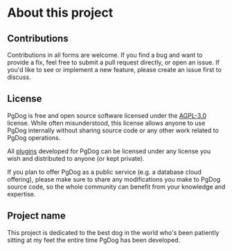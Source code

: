 # About this project

## Contributions

Contributions in all forms are welcome. If you find a bug and want to provide a fix, feel free to submit a pull request directly, or open an issue. If you'd like to see or implement a new feature, please
create an issue first to discuss.

## License
PgDog is free and open source software licensed under the [AGPL-3.0](https://en.wikipedia.org/wiki/GNU_Affero_General_Public_License) license. While often misunderstood, this license allows anyone to use
PgDog internally without sharing source code or any other work related to PgDog operations.

All [plugins](features/plugins/index.md) developed for PgDog can be licensed under any license you wish and distributed to anyone (or kept private).

If you plan to offer PgDog as a public service (e.g. a database cloud offering), please make sure to share any modifications you make to
PgDog source code, so the whole community can benefit from your knowledge and expertise.

## Project name

This project is dedicated to the best dog in the world who's been patiently sitting at my feet the entire time PgDog has been developed.
